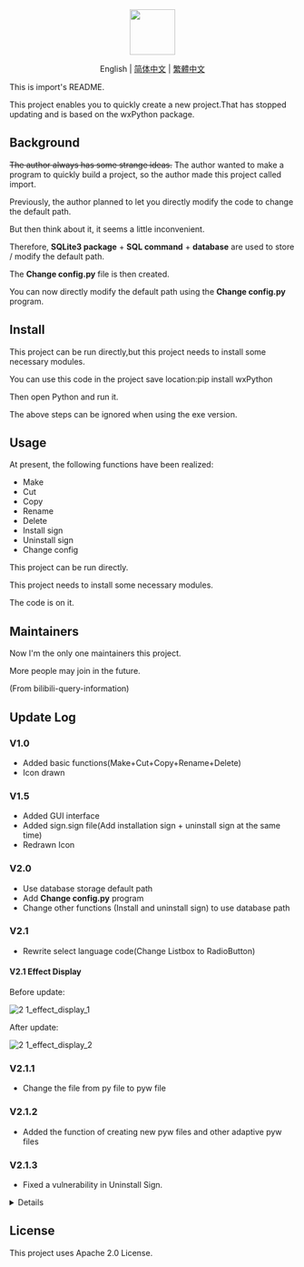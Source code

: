 <div align="center">
  <img src="https://s1.imagehub.cc/images/2022/01/29/icon.png" width="80px" height="80px">
  
  English | [简体中文](https://github.com/macwinlin-studio/import-2.1.3/blob/2.1.3/README-zh.md) | [繁體中文](https://github.com/macwinlin-studio/import-2.1.3/blob/2.1.3/README-tc.md)
  
</div>

This is import's README.

This project enables you to quickly create a new project.That has stopped updating and is based on the wxPython package.

## Background

~~The author always has some strange ideas.~~ The author wanted to make a program to quickly build a project, so the author made this project called import.

Previously, the author planned to let you directly modify the code to change the default path.

But then think about it, it seems a little inconvenient.

Therefore, **SQLite3 package** + **SQL command** + **database** are used to store / modify the default path.

The **Change config.py** file is then created.

You can now directly modify the default path using the **Change config.py** program.

## Install

This project can be run directly,but this project needs to install some necessary modules.

You can use this code in the project save location:pip install wxPython

Then open Python and run it.

The above steps can be ignored when using the exe version.

## Usage

At present, the following functions have been realized:

- Make
- Cut
- Copy
- Rename
- Delete
- Install sign
- Uninstall sign
- Change config

This project can be run directly.

This project needs to install some necessary modules.

The code is on it.

## Maintainers

Now I'm the only one maintainers this project.

More people may join in the future.

(From bilibili-query-information)

## Update Log

### V1.0
- Added basic functions(Make+Cut+Copy+Rename+Delete)
- Icon drawn
### V1.5
- Added GUI interface
- Added sign.sign file(Add installation sign + uninstall sign at the same time)
- Redrawn Icon
### V2.0
- Use database storage default path
- Add **Change config.py** program
- Change other functions (Install and uninstall sign) to use database path
### V2.1
- Rewrite select language code(Change Listbox to RadioButton)
#### V2.1 Effect Display
Before update:

![2 1_effect_display_1](https://user-images.githubusercontent.com/82391092/142764421-3f20e3f2-da2f-432b-b662-3ddefb530c3f.png)

After update:

![2 1_effect_display_2](https://user-images.githubusercontent.com/82391092/142764462-6557cd1e-f771-46db-bfd2-361b049c6c77.png)

### V2.1.1

- Change the file from py file to pyw file

### V2.1.2

- Added the function of creating new pyw files and other adaptive pyw files

### V2.1.3

- Fixed a vulnerability in Uninstall Sign.

<details>
  <summary>Details</summary>
  Somehow,Popen in Python OS Library doesn't work,I was forced to change the function.Popen Function has been replaced with Remove Function.
  Delete code is not affected.It uses the Unlink Function.
</details>

## License

This project uses Apache 2.0 License.
